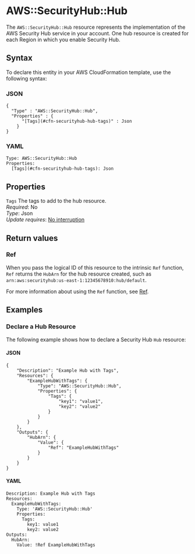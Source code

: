 # AWS::SecurityHub::Hub<a name="aws-resource-securityhub-hub"></a>

The `AWS::SecurityHub::Hub` resource represents the implementation of the AWS Security Hub service in your account\. One hub resource is created for each Region in which you enable Security Hub\.

## Syntax<a name="aws-resource-securityhub-hub-syntax"></a>

To declare this entity in your AWS CloudFormation template, use the following syntax:

### JSON<a name="aws-resource-securityhub-hub-syntax.json"></a>

```
{
  "Type" : "AWS::SecurityHub::Hub",
  "Properties" : {
      "[Tags](#cfn-securityhub-hub-tags)" : Json
    }
}
```

### YAML<a name="aws-resource-securityhub-hub-syntax.yaml"></a>

```
Type: AWS::SecurityHub::Hub
Properties: 
  [Tags](#cfn-securityhub-hub-tags): Json
```

## Properties<a name="aws-resource-securityhub-hub-properties"></a>

`Tags`  <a name="cfn-securityhub-hub-tags"></a>
The tags to add to the hub resource\.  
*Required*: No  
*Type*: Json  
*Update requires*: [No interruption](https://docs.aws.amazon.com/AWSCloudFormation/latest/UserGuide/using-cfn-updating-stacks-update-behaviors.html#update-no-interrupt)

## Return values<a name="aws-resource-securityhub-hub-return-values"></a>

### Ref<a name="aws-resource-securityhub-hub-return-values-ref"></a>

 When you pass the logical ID of this resource to the intrinsic `Ref` function, `Ref` returns the `HubArn` for the hub resource created, such as `arn:aws:securityhub:us-east-1:12345678910:hub/default`\.

For more information about using the `Ref` function, see [Ref](https://docs.aws.amazon.com/AWSCloudFormation/latest/UserGuide/intrinsic-function-reference-ref.html)\.

## Examples<a name="aws-resource-securityhub-hub--examples"></a>

### Declare a Hub Resource<a name="aws-resource-securityhub-hub--examples--Declare_a_Hub_Resource"></a>

The following example shows how to declare a Security Hub `Hub` resource:

#### JSON<a name="aws-resource-securityhub-hub--examples--Declare_a_Hub_Resource--json"></a>

```
{
    "Description": "Example Hub with Tags",
    "Resources": {
        "ExampleHubWithTags": {
            "Type": "AWS::SecurityHub::Hub",
            "Properties": {
                "Tags": {
                    "key1": "value1",
                    "key2": "value2"
                }
            }
        }
    },
    "Outputs": {
        "HubArn": {
            "Value": {
                "Ref": "ExampleHubWithTags"
            }
        }
    }
}
```

#### YAML<a name="aws-resource-securityhub-hub--examples--Declare_a_Hub_Resource--yaml"></a>

```
Description: Example Hub with Tags
Resources:
  ExampleHubWithTags:
    Type: 'AWS::SecurityHub::Hub'
    Properties:
      Tags:
        key1: value1
        key2: value2
Outputs:
  HubArn:
    Value: !Ref ExampleHubWithTags
```